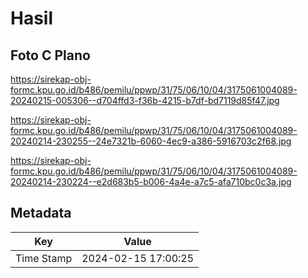 # Hasil

## Foto C Plano

https://sirekap-obj-formc.kpu.go.id/b486/pemilu/ppwp/31/75/06/10/04/3175061004089-20240215-005306--d704ffd3-f36b-4215-b7df-bd7119d85f47.jpg

https://sirekap-obj-formc.kpu.go.id/b486/pemilu/ppwp/31/75/06/10/04/3175061004089-20240214-230255--24e7321b-6060-4ec9-a386-5916703c2f68.jpg

https://sirekap-obj-formc.kpu.go.id/b486/pemilu/ppwp/31/75/06/10/04/3175061004089-20240214-230224--e2d683b5-b006-4a4e-a7c5-afa710bc0c3a.jpg


## Metadata

| Key        | Value               |
| ---------- | ------------------- |
| Time Stamp | 2024-02-15 17:00:25 |



